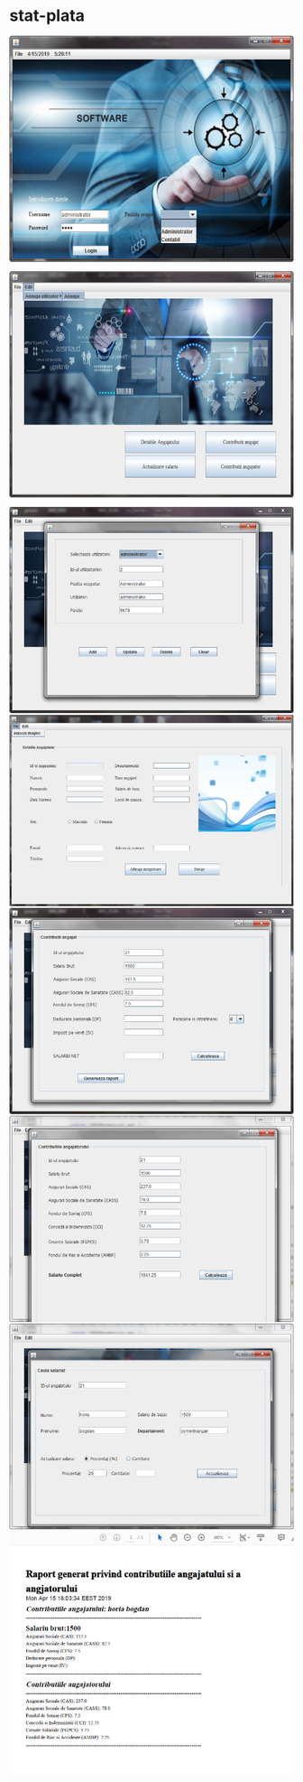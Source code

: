# stat-plata
<p align="center">
  <img src="https://github.com/doru87/stat-plata/blob/master/src/stat/de/plata/angajati/imagini/2019-04-15_173851.jpg" width="600" height="400">
</p>
<p align="center">
  <img src="https://github.com/doru87/stat-plata/blob/master/src/stat/de/plata/angajati/imagini/2019-04-15_173917.jpg" width="600" height="400">
</p>

![alt text](https://github.com/doru87/stat-plata/blob/master/src/stat/de/plata/angajati/imagini/2019-04-15_173941.jpg)
![alt text](https://github.com/doru87/stat-plata/blob/master/src/stat/de/plata/angajati/imagini/2019-04-15_174022.jpg)
![alt text](https://github.com/doru87/stat-plata/blob/master/src/stat/de/plata/angajati/imagini/2019-04-15_174045.jpg)
![alt text](https://github.com/doru87/stat-plata/blob/master/src/stat/de/plata/angajati/imagini/2019-04-15_180506.jpg)
![alt text](https://github.com/doru87/stat-plata/blob/master/src/stat/de/plata/angajati/imagini/2019-04-15_180540.jpg)
![alt text](https://github.com/doru87/stat-plata/blob/master/src/stat/de/plata/angajati/imagini/2019-04-15_231022.jpg)




